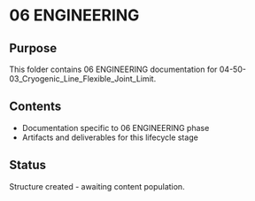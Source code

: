 # 06 ENGINEERING

## Purpose
This folder contains 06 ENGINEERING documentation for 04-50-03_Cryogenic_Line_Flexible_Joint_Limit.

## Contents
- Documentation specific to 06 ENGINEERING phase
- Artifacts and deliverables for this lifecycle stage

## Status
Structure created - awaiting content population.
